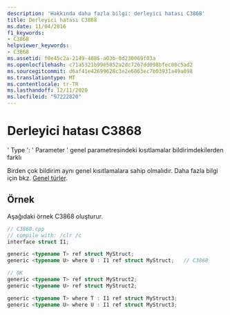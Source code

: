 ```yaml
---
description: 'Hakkında daha fazla bilgi: derleyici hatası C3868'
title: Derleyici hatası C3868
ms.date: 11/04/2016
f1_keywords:
- C3868
helpviewer_keywords:
- C3868
ms.assetid: f0e45c2a-2149-4885-a03b-0d230069f03a
ms.openlocfilehash: c71a5321b99e5852a2dc7267dd098bfec08c5ad2
ms.sourcegitcommit: d6af41e42699628c3e2e6063ec7b03931a49a098
ms.translationtype: MT
ms.contentlocale: tr-TR
ms.lasthandoff: 12/11/2020
ms.locfileid: "97222820"
---
```

# <a name="compiler-error-c3868"></a>Derleyici hatası C3868

' Type ': ' Parameter ' genel parametresindeki kısıtlamalar bildirimdekilerden farklı

Birden çok bildirim aynı genel kısıtlamalara sahip olmalıdır.  Daha fazla bilgi için bkz. [Genel türler](../../extensions/generics-cpp-component-extensions.md).

## <a name="example"></a>Örnek

Aşağıdaki örnek C3868 oluşturur.

```cpp
// C3868.cpp
// compile with: /clr /c
interface struct I1;

generic <typename T> ref struct MyStruct;
generic <typename U> where U : I1 ref struct MyStruct;   // C3868

// OK
generic <typename T> ref struct MyStruct2;
generic <typename U> ref struct MyStruct2;

generic <typename T> where T : I1 ref struct MyStruct3;
generic <typename U> where U : I1 ref struct MyStruct3;
```
